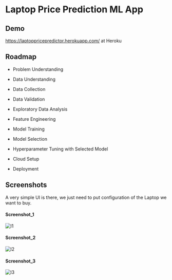 # Laptop Price Prediction ML App


 
## Demo

https://laptoppricepredictor.herokuapp.com/  at Heroku

## Roadmap

- Problem Understanding

- Data Understanding

- Data Collection

- Data Validation

- Exploratory Data Analysis

- Feature Engineering

- Model Training

- Model Selection

- Hyperparameter Tuning with Selected Model

- Cloud Setup

- Deployment 

  
## Screenshots

A very simple UI is there, we just need to put configuration of the Laptop we want to buy.

#### Screenshot_1
![l1](https://user-images.githubusercontent.com/72372136/129600392-b0df8216-4306-47fc-90ee-6044b781f294.JPG)
#### Screenshot_2
![l2](https://user-images.githubusercontent.com/72372136/129600587-c95798bd-d6ff-44a5-9809-d1d539537f4a.JPG)
#### Screenshot_3
![l3](https://user-images.githubusercontent.com/72372136/129600609-98be1c8e-6f6e-4148-9e49-55026787de69.JPG)

